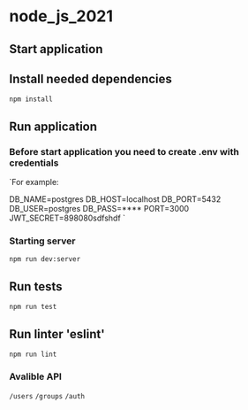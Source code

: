 # node_js_2021

## Start application

## Install needed dependencies

`npm install`

## Run application

### Before start application you need to create .env with credentials

`For example:

DB_NAME=postgres
DB_HOST=localhost
DB_PORT=5432
DB_USER=postgres
DB_PASS=\*\*\*\*
PORT=3000
JWT_SECRET=898080sdfshdf
`

### Starting server

`npm run dev:server`

## Run tests

`npm run test`

## Run linter 'eslint'

`npm run lint`

### Avalible API

`/users`
`/groups`
`/auth`
